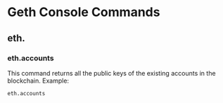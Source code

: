 # Geth Console Commands

## eth.

### eth.accounts
This command returns all the public keys of the existing accounts in the blockchain. Example:

```
eth.accounts
```
